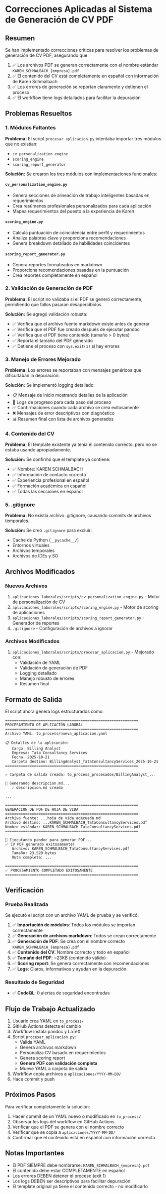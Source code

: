 # Correcciones Aplicadas al Sistema de Generación de CV PDF

## Resumen

Se han implementado correcciones críticas para resolver los problemas de generación de CV PDF, asegurando que:

1. ✅ Los archivos PDF se generan correctamente con el nombre estándar `KAREN_SCHMALBACH_{empresa}.pdf`
2. ✅ El contenido del CV está completamente en español con información de Karen Schmalbach
3. ✅ Los errores de generación se reportan claramente y detienen el proceso
4. ✅ El workflow tiene logs detallados para facilitar la depuración

## Problemas Resueltos

### 1. Módulos Faltantes

**Problema:** El script `procesar_aplicacion.py` intentaba importar tres módulos que no existían:
- `cv_personalization_engine`
- `scoring_engine`
- `scoring_report_generator`

**Solución:** Se crearon los tres módulos con implementaciones funcionales:

#### `cv_personalization_engine.py`
- Genera secciones de alineación de trabajo inteligentes basadas en requerimientos
- Crea resúmenes profesionales personalizados para cada aplicación
- Mapea requerimientos del puesto a la experiencia de Karen

#### `scoring_engine.py`
- Calcula puntuación de coincidencia entre perfil y requerimientos
- Analiza palabras clave y proporciona recomendaciones
- Genera breakdown detallado de habilidades coincidentes

#### `scoring_report_generator.py`
- Genera reportes formateados en markdown
- Proporciona recomendaciones basadas en la puntuación
- Crea reportes completamente en español

### 2. Validación de Generación de PDF

**Problema:** El script no validaba si el PDF se generó correctamente, permitiendo que fallos pasaran desapercibidos.

**Solución:** Se agregó validación robusta:
- ✅ Verifica que el archivo fuente markdown existe antes de generar
- ✅ Verifica que el PDF fue creado después de ejecutar pandoc
- ✅ Verifica que el PDF tiene contenido (tamaño > 0 bytes)
- ✅ Reporta el tamaño del PDF generado
- ✅ Detiene el proceso con `sys.exit(1)` si hay errores

### 3. Manejo de Errores Mejorado

**Problema:** Los errores se reportaban con mensajes genéricos que dificultaban la depuración.

**Solución:** Se implementó logging detallado:
- 📋 Mensaje de inicio mostrando detalles de la aplicación
- 🔄 Logs de progreso para cada paso del proceso
- ✅ Confirmaciones cuando cada archivo se crea exitosamente
- ❌ Mensajes de error descriptivos con diagnóstico
- 📊 Resumen final con lista de archivos generados

### 4. Contenido del CV

**Problema:** El template existente ya tenía el contenido correcto, pero no se estaba usando apropiadamente.

**Solución:** Se confirmó que el template ya contiene:
- ✅ Nombre: KAREN SCHMALBACH
- ✅ Información de contacto correcta
- ✅ Experiencia profesional en español
- ✅ Formación académica en español
- ✅ Todas las secciones en español

### 5. .gitignore

**Problema:** No existía archivo .gitignore, causando commits de archivos temporales.

**Solución:** Se creó `.gitignore` para excluir:
- Cache de Python (`__pycache__/`)
- Entornos virtuales
- Archivos temporales
- Archivos de IDEs y SO

## Archivos Modificados

### Nuevos Archivos
1. `aplicaciones_laborales/scripts/cv_personalization_engine.py` - Motor de personalización de CV
2. `aplicaciones_laborales/scripts/scoring_engine.py` - Motor de scoring de aplicaciones
3. `aplicaciones_laborales/scripts/scoring_report_generator.py` - Generador de reportes
4. `.gitignore` - Configuración de archivos a ignorar

### Archivos Modificados
1. `aplicaciones_laborales/scripts/procesar_aplicacion.py` - Mejorado con:
   - Validación de YAML
   - Validación de generación de PDF
   - Logging detallado
   - Manejo robusto de errores
   - Resumen final

## Formato de Salida

El script ahora genera logs estructurados como:

```
============================================================
PROCESAMIENTO DE APLICACIÓN LABORAL
============================================================
Archivo YAML: to_process/nueva_aplicacion.yaml

📋 Detalles de la aplicación:
   Cargo: Billing Analyst
   Empresa: Tata Consultancy Services
   Fecha: 2025-10-21
   Carpeta destino: BillingAnalyst_TataConsultancyServices_2025-10-21
============================================================

✓ Carpeta de salida creada: to_process_procesados/BillingAnalyst_...

📝 Generando descripcion.md...
   ✓ descripcion.md creado

...

============================================================
GENERACIÓN DE PDF DE HOJA DE VIDA
============================================================
Archivo fuente: ...hoja_de_vida_adecuada.md
Archivo destino: ...KAREN_SCHMALBACH_TataConsultancyServices.pdf
Nombre estándar: KAREN_SCHMALBACH_TataConsultancyServices.pdf
============================================================

🔄 Ejecutando pandoc para generar PDF...
✅ CV PDF generado exitosamente!
   Archivo: KAREN_SCHMALBACH_TataConsultancyServices.pdf
   Tamaño: 23,529 bytes
   Ruta completa: ...

============================================================
✅ PROCESAMIENTO COMPLETADO EXITOSAMENTE
============================================================
```

## Verificación

### Prueba Realizada
Se ejecutó el script con un archivo YAML de prueba y se verificó:

1. ✅ **Importación de módulos**: Todos los módulos se importan correctamente
2. ✅ **Generación de archivos markdown**: Todos se crean correctamente
3. ✅ **Generación de PDF**: Se crea con el nombre correcto `KAREN_SCHMALBACH_{empresa}.pdf`
4. ✅ **Contenido del CV**: Nombre correcto y todo en español
5. ✅ **Tamaño del PDF**: ~23KB (contenido válido)
6. ✅ **Scoring report**: Se genera correctamente con recomendaciones
7. ✅ **Logs**: Claros, informativos y ayudan en la depuración

### Resultado de Seguridad
- ✅ **CodeQL**: 0 alertas de seguridad encontradas

## Flujo de Trabajo Actualizado

1. Usuario crea YAML en `to_process/`
2. GitHub Actions detecta el cambio
3. Workflow instala pandoc y LaTeX
4. Script `procesar_aplicacion.py`:
   - Valida YAML
   - Genera archivos markdown
   - Personaliza CV basado en requerimientos
   - Genera scoring report
   - **Genera PDF con validación completa**
   - Mueve YAML a carpeta de salida
5. Workflow copia archivos a `aplicaciones/YYYY-MM-DD/`
6. Hace commit y push

## Próximos Pasos

Para verificar completamente la solución:

1. Hacer commit de un YAML nuevo o modificado en `to_process/`
2. Observar los logs del workflow en GitHub Actions
3. Verificar que el PDF se genera con el nombre correcto
4. Verificar que se copia a `aplicaciones/YYYY-MM-DD/`
5. Confirmar que el contenido está en español con información correcta

## Notas Importantes

- El PDF SIEMPRE debe nombrarse: `KAREN_SCHMALBACH_{empresa}.pdf`
- El contenido debe estar COMPLETAMENTE en español
- Los errores DEBEN detener el proceso (exit 1)
- Los logs DEBEN ser descriptivos para facilitar depuración
- El template original ya tiene el contenido correcto - no modificarlo
